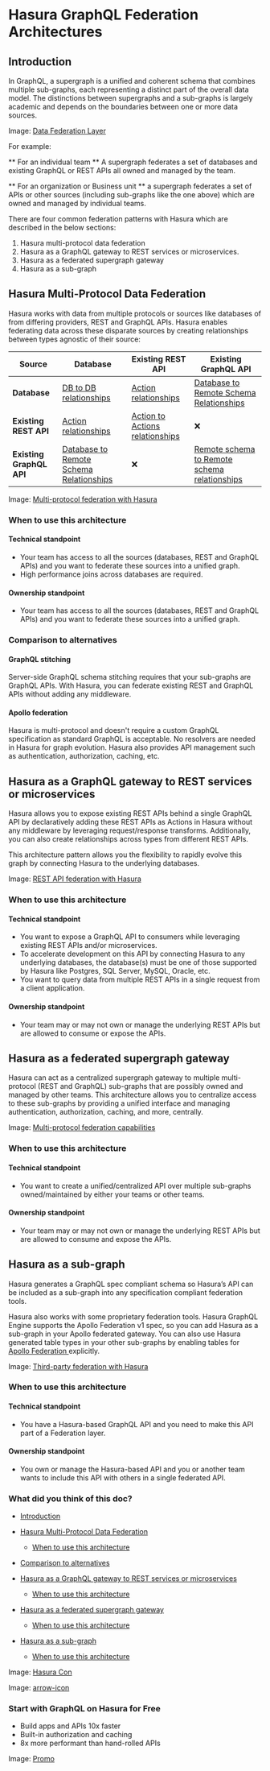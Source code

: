 # Hasura GraphQL Federation Architectures

## Introduction​

In GraphQL, a supergraph is a unified and coherent schema that combines multiple sub-graphs, each representing a
distinct part of the overall data model. The distinctions between supergraphs and a sub-graphs is largely academic and
depends on the boundaries between one or more data sources.

Image: [ Data Federation Layer ](https://hasura.io/docs/assets/images/data-federation_federation-layer-0b5e5a49fd9ad54553efc893aeb97a64.png)

For example:

 ** For an individual team ** A supergraph federates a set of databases and existing GraphQL or REST APIs all owned and
managed by the team.

 ** For an organization or Business unit ** a supergraph federates a set of APIs or other sources (including sub-graphs
like the one above) which are owned and managed by individual teams.

There are four common federation patterns with Hasura which are described in the below sections:

1. Hasura multi-protocol data federation
2. Hasura as a GraphQL gateway to REST services or microservices.
3. Hasura as a federated supergraph gateway
4. Hasura as a sub-graph


## Hasura Multi-Protocol Data Federation​

Hasura works with data from multiple protocols or sources like databases of from differing providers, REST and GraphQL
APIs. Hasura enables federating data across these disparate sources by creating relationships between types agnostic of
their source:

| Source | Database | Existing REST API | Existing GraphQL API |
|---|---|---|---|
|  **Database**  | [ DB to DB relationships ](https://hasura.io/docs/latest/schema/postgres/remote-relationships/remote-source-relationships/) | [ Action relationships ](https://hasura.io/docs/latest/actions/action-relationships/) | [ Database to Remote Schema Relationships ](https://hasura.io/docs/latest/schema/postgres/remote-relationships/remote-schema-relationships/) |
|  **Existing REST API**  | [ Action relationships ](https://hasura.io/docs/latest/actions/action-relationships/) | [ Action to Actions relationships ](https://hasura.io/docs/latest/actions/action-relationships/#action-to-action-relationships) | ❌ |
|  **Existing GraphQL API**  | [ Database to Remote Schema Relationships ](https://hasura.io/docs/latest/schema/postgres/remote-relationships/remote-schema-relationships/) | ❌ | [ Remote schema to Remote schema relationships ](https://hasura.io/docs/latest/remote-schemas/remote-relationships/remote-schema-relationships/) |


Image: [ Multi-protocol federation with Hasura ](https://hasura.io/docs/assets/images/data-federation_multi-protocol-federation-e3a26f952b7007fc788ad16dabe0f295.png)

### When to use this architecture​

#### Technical standpoint​

- Your team has access to all the sources (databases, REST and GraphQL APIs) and you want to federate these sources into
a unified graph.
- High performance joins across databases are required.


#### Ownership standpoint​

- Your team has access to all the sources (databases, REST and GraphQL APIs) and you want to federate these sources into
a unified graph.


### Comparison to alternatives​

#### GraphQL stitching​

Server-side GraphQL schema stitching requires that your sub-graphs are GraphQL APIs. With Hasura, you can federate
existing REST and GraphQL APIs without adding any middleware.

#### Apollo federation​

Hasura is multi-protocol and doesn't require a custom GraphQL specification as standard GraphQL is acceptable. No
resolvers are needed in Hasura for graph evolution. Hasura also provides API management such as authentication,
authorization, caching, etc.

## Hasura as a GraphQL gateway to REST services or microservices​

Hasura allows you to expose existing REST APIs behind a single GraphQL API by declaratively adding these REST APIs as
Actions in Hasura without any middleware by leveraging request/response transforms. Additionally, you can also create
relationships across types from different REST APIs.

This architecture pattern allows you the flexibility to rapidly evolve this graph by connecting Hasura to the underlying
databases.

Image: [ REST API federation with Hasura ](https://hasura.io/docs/assets/images/data-federation_rest-api-federation-4d55d73af0e8c46f84e38b0ea7b77cfc.png)

### When to use this architecture​

#### Technical standpoint​

- You want to expose a GraphQL API to consumers while leveraging existing REST APIs and/or microservices.
- To accelerate development on this API by connecting Hasura to any underlying databases, the database(s) must be one of
those supported by Hasura like Postgres, SQL Server, MySQL, Oracle, etc.
- You want to query data from multiple REST APIs in a single request from a client application.


#### Ownership standpoint​

- Your team may or may not own or manage the underlying REST APIs but are allowed to consume or expose the APIs.


## Hasura as a federated supergraph gateway​

Hasura can act as a centralized supergraph gateway to multiple multi-protocol (REST and GraphQL) sub-graphs that are
possibly owned and managed by other teams. This architecture allows you to centralize access to these sub-graphs by
providing a unified interface and managing authentication, authorization, caching, and more, centrally.

Image: [ Multi-protocol federation capabilities ](https://hasura.io/docs/assets/images/data-federation_multi-protocol-federation-capabilities-fc0cc541e4b2bb21abd5662377121726.png)

### When to use this architecture​

#### Technical standpoint​

- You want to create a unified/centralized API over multiple sub-graphs owned/maintained by either your teams or other
teams.


#### Ownership standpoint​

- Your team may or may not own or manage the underlying REST APIs but are allowed to consume and expose the APIs.


## Hasura as a sub-graph​

Hasura generates a GraphQL spec compliant schema so Hasura’s API can be included as a sub-graph into any specification
compliant federation tools.

Hasura also works with some proprietary federation tools. Hasura GraphQL Engine supports the Apollo Federation v1 spec,
so you can add Hasura as a sub-graph in your Apollo federated gateway. You can also use Hasura generated table types in
your other sub-graphs by enabling tables for[ Apollo Federation ](https://hasura.io/docs/latest/data-federation/apollo-federation/)explicitly.

Image: [ Third-party federation with Hasura ](https://hasura.io/docs/assets/images/data-federation_third-party-federation-layer-88c4a3105b9c9217a2246560d84449ae.png)

### When to use this architecture​

#### Technical standpoint​

- You have a Hasura-based GraphQL API and you need to make this API part of a Federation layer.


#### Ownership standpoint​

- You own or manage the Hasura-based API and you or another team wants to include this API with others in a single
federated API.


### What did you think of this doc?

- [ Introduction ](https://hasura.io/docs/latest/data-federation/hasura-graphql-federation-architectures/#introduction)
- [ Hasura Multi-Protocol Data Federation ](https://hasura.io/docs/latest/data-federation/hasura-graphql-federation-architectures/#hasura-multi-protocol-data-federation)
    - [ When to use this architecture ](https://hasura.io/docs/latest/data-federation/hasura-graphql-federation-architectures/#when-to-use-this-architecture)

- [ Comparison to alternatives ](https://hasura.io/docs/latest/data-federation/hasura-graphql-federation-architectures/#comparison-to-alternatives)
- [ Hasura as a GraphQL gateway to REST services or microservices ](https://hasura.io/docs/latest/data-federation/hasura-graphql-federation-architectures/#hasura-as-a-graphql-gateway-to-rest-services-or-microservices)
    - [ When to use this architecture ](https://hasura.io/docs/latest/data-federation/hasura-graphql-federation-architectures/#when-to-use-this-architecture-1)
- [ Hasura as a federated supergraph gateway ](https://hasura.io/docs/latest/data-federation/hasura-graphql-federation-architectures/#hasura-as-a-federated-supergraph-gateway)
    - [ When to use this architecture ](https://hasura.io/docs/latest/data-federation/hasura-graphql-federation-architectures/#when-to-use-this-architecture-2)
- [ Hasura as a sub-graph ](https://hasura.io/docs/latest/data-federation/hasura-graphql-federation-architectures/#hasura-as-a-sub-graph)
    - [ When to use this architecture ](https://hasura.io/docs/latest/data-federation/hasura-graphql-federation-architectures/#when-to-use-this-architecture-3)


Image: [ Hasura Con ](https://res.cloudinary.com/dh8fp23nd/image/upload/v1686154570/hasura-con-2023/has-con-light-date_r2a2ud.png)

Image: [ arrow-icon ](https://res.cloudinary.com/dh8fp23nd/image/upload/v1683723549/main-web/chevron-right_ldbi7d.png)

### Start with GraphQL on Hasura for Free

- Build apps and APIs 10x faster
- Built-in authorization and caching
- 8x more performant than hand-rolled APIs


Image: [ Promo ](https://hasura.io/docs/assets/images/hasura-free-ff60e409244e0ea12b5a3045d1a9096b.png)